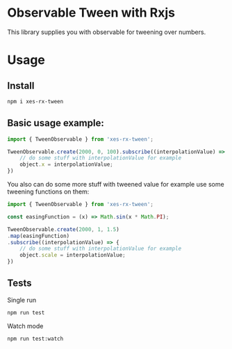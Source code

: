 # Observable Tween with Rxjs

This library supplies you with observable for tweening over numbers.

# Usage

## Install

```bash
npm i xes-rx-tween
```

## Basic usage example:

```js
import { TweenObservable } from 'xes-rx-tween';

TweenObservable.create(2000, 0, 100).subscribe((interpolationValue) => {
	// do some stuff with interpolationValue for example
	object.x = interpolationValue;
})
```

You also can do some more stuff with tweened value for example use some tweening functions on them:

```js
import { TweenObservable } from 'xes-rx-tween';

const easingFunction = (x) => Math.sin(x * Math.PI);

TweenObservable.create(2000, 1, 1.5)
.map(easingFunction)
.subscribe((interpolationValue) => {
	// do some stuff with interpolationValue for example
	object.scale = interpolationValue;
})
```

## Tests

Single run

```bash
npm run test
```

Watch mode

```bash
npm run test:watch
```
